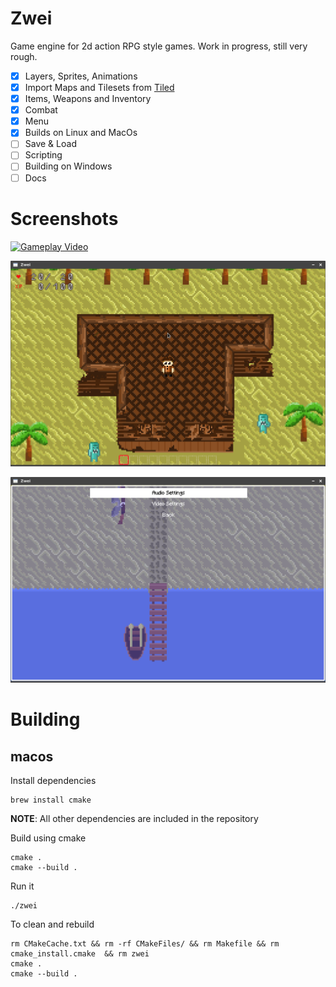 # Zwei

Game engine for 2d action RPG style games. Work in progress, still very rough.

- [x] Layers, Sprites, Animations
- [x] Import Maps and Tilesets from [Tiled](https://www.mapeditor.org/)
- [x] Items, Weapons and Inventory
- [x] Combat
- [x] Menu
- [x] Builds on Linux and MacOs
- [ ] Save & Load
- [ ] Scripting
- [ ] Building on Windows
- [ ] Docs

# Screenshots

[![Gameplay Video](https://img.youtube.com/vi/rK77goqBpAo/0.jpg)](https://www.youtube.com/watch?v=rK77goqBpAo)

![Gameplay](./media/screenshot.png)

![Menu](./media/menu.png)

# Building

## macos

Install dependencies

```
brew install cmake
```

__NOTE__: All other dependencies are included in the repository

Build using cmake

```
cmake .
cmake --build .
```

Run it

```
./zwei
```

To clean and rebuild

```
rm CMakeCache.txt && rm -rf CMakeFiles/ && rm Makefile && rm cmake_install.cmake  && rm zwei
cmake .
cmake --build .
```
